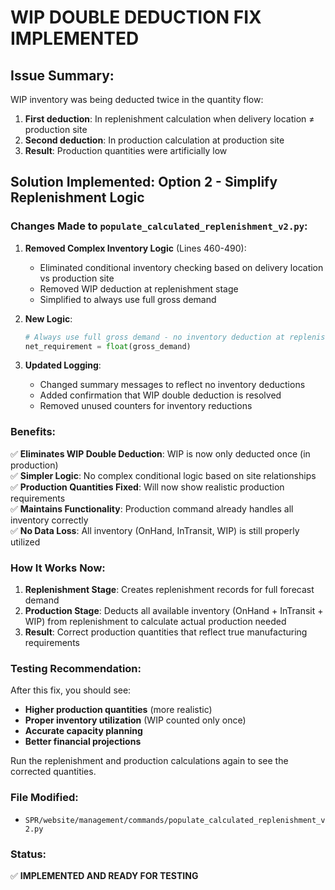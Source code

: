 # WIP DOUBLE DEDUCTION FIX IMPLEMENTED

## Issue Summary:
WIP inventory was being deducted twice in the quantity flow:
1. **First deduction**: In replenishment calculation when delivery location ≠ production site
2. **Second deduction**: In production calculation at production site
3. **Result**: Production quantities were artificially low

## Solution Implemented: Option 2 - Simplify Replenishment Logic

### Changes Made to `populate_calculated_replenishment_v2.py`:

1. **Removed Complex Inventory Logic** (Lines 460-490):
   - Eliminated conditional inventory checking based on delivery location vs production site
   - Removed WIP deduction at replenishment stage
   - Simplified to always use full gross demand

2. **New Logic**:
   ```python
   # Always use full gross demand - no inventory deduction at replenishment stage
   net_requirement = float(gross_demand)
   ```

3. **Updated Logging**:
   - Changed summary messages to reflect no inventory deductions
   - Added confirmation that WIP double deduction is resolved
   - Removed unused counters for inventory reductions

### Benefits:

✅ **Eliminates WIP Double Deduction**: WIP is now only deducted once (in production)  
✅ **Simpler Logic**: No complex conditional logic based on site relationships  
✅ **Production Quantities Fixed**: Will now show realistic production requirements  
✅ **Maintains Functionality**: Production command already handles all inventory correctly  
✅ **No Data Loss**: All inventory (OnHand, InTransit, WIP) is still properly utilized  

### How It Works Now:

1. **Replenishment Stage**: Creates replenishment records for full forecast demand
2. **Production Stage**: Deducts all available inventory (OnHand + InTransit + WIP) from replenishment to calculate actual production needed
3. **Result**: Correct production quantities that reflect true manufacturing requirements

### Testing Recommendation:

After this fix, you should see:
- **Higher production quantities** (more realistic)
- **Proper inventory utilization** (WIP counted only once)
- **Accurate capacity planning** 
- **Better financial projections**

Run the replenishment and production calculations again to see the corrected quantities.

### File Modified:
- `SPR/website/management/commands/populate_calculated_replenishment_v2.py`

### Status: 
✅ **IMPLEMENTED AND READY FOR TESTING**

